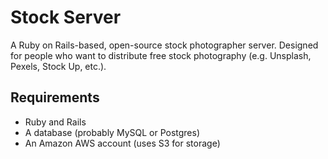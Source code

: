 Stock Server
=====

A Ruby on Rails-based, open-source stock photographer server. Designed for
people who want to distribute free stock photography (e.g. Unsplash, Pexels,
Stock Up, etc.).

Requirements
-----

* Ruby and Rails
* A database (probably MySQL or Postgres)
* An Amazon AWS account (uses S3 for storage)
